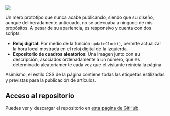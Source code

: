 ![](oldwebpage2.png)

Un mero prototipo que nunca acabé publicando, siendo que su diseño, aunque deliberadamente anticuado, no se adecuaba a ninguno de mis propósitos. A pesar de su apariencia, es responsivo y cuenta con dos scripts:

- **Reloj digital**: Por medio de la función `updateClock()`, permite actualizar la hora local mostrada en el reloj digital de la izquierda. 
- **Expositorio de cuadros aleatorios**: Una imagen junto con su descripción, asociados ordenadamente a un número, que es determinado aleatoriamente cada vez que el visitante reinicia la página. 

Asimismo, el estilo CSS de la página contiene todas las etiquetas estilizadas y previstas para la publicación de artículos.

## Acceso al repositorio

Puedes ver y descargar el repositorio en [esta página de GitHub](https://github.com/hugorsz-dev/trash/blob/main/old-webpage-2/index.html).


